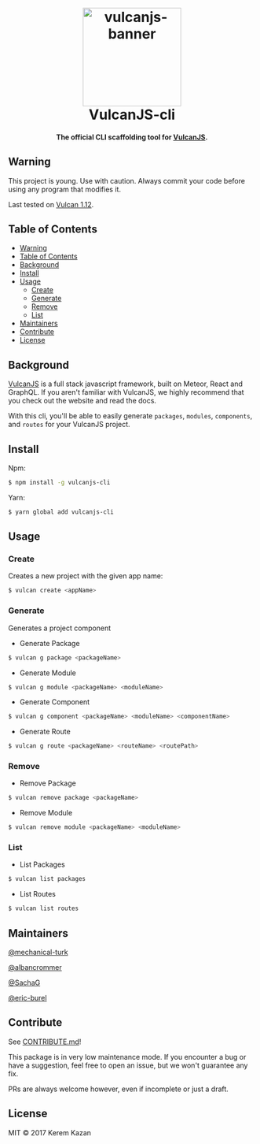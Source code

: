 <h1 align="center">
  <br>
    <img src="media/logo-plain.png" alt="vulcanjs-banner" width="200">
  <br>
  VulcanJS-cli
  <br>
</h1>

<h4 align="center">The official CLI scaffolding tool for <a href="http://vulcanjs.org/" target="_blank_" >VulcanJS</a>.</h4>

## Warning

This project is young. Use with caution. Always commit your code before using any program that modifies it.

Last tested on [Vulcan 1.12](https://medium.com/@sachagreif/vulcan-js-1-12-a-better-graphql-api-for-crud-operations-fae82e03a7e9).

## Table of Contents

- [Warning](#warning)
- [Table of Contents](#table-of-contents)
- [Background](#background)
- [Install](#install)
- [Usage](#usage)
  - [Create](#create)
  - [Generate](#generate)
  - [Remove](#remove)
  - [List](#list)
- [Maintainers](#maintainers)
- [Contribute](#contribute)
- [License](#license)

## Background

<a href="http://vulcanjs.org/" target="_blank_" >VulcanJS</a> is a full stack javascript framework, built on Meteor, React and GraphQL. If you aren't familiar with VulcanJS, we highly recommend that you check out the website and read the docs.

With this cli, you'll be able to easily generate `packages`, `modules`, `components`, and `routes` for your VulcanJS project.

## Install

Npm:

```sh
$ npm install -g vulcanjs-cli
```

Yarn:

```sh
$ yarn global add vulcanjs-cli
```

## Usage

### Create

Creates a new project with the given app name:

```sh
$ vulcan create <appName>
```

### Generate

Generates a project component

- Generate Package

```sh
$ vulcan g package <packageName>
```

- Generate Module

```sh
$ vulcan g module <packageName> <moduleName>
```

- Generate Component

```sh
$ vulcan g component <packageName> <moduleName> <componentName>
```

- Generate Route

```sh
$ vulcan g route <packageName> <routeName> <routePath>
```

### Remove

- Remove Package

```sh
$ vulcan remove package <packageName>
```

- Remove Module

```sh
$ vulcan remove module <packageName> <moduleName>
```

### List

- List Packages

```sh
$ vulcan list packages
```

- List Routes

```sh
$ vulcan list routes
```

## Maintainers

[@mechanical-turk](https://github.com/mechanical-turk)

[@albancrommer](https://github.com/albancrommer)

[@SachaG](https://github.com/SachaG)

[@eric-burel](https://github.com/eric-burel)

## Contribute

See [CONTRIBUTE.md](./CONTRIBUTE.md)!

This package is in very low maintenance mode. If you encounter a bug or have a suggestion, feel free to open an issue, but we won't guarantee any fix.

PRs are always welcome however, even if incomplete or just a draft.

## License

MIT © 2017 Kerem Kazan
